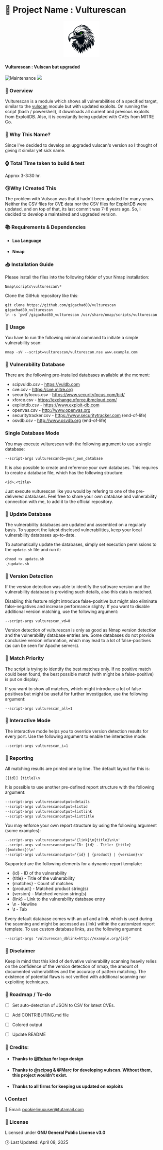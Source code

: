 
🚀 Project Name : Vulturescan
===============

<p align="center">
<img src="./logo.jpg" width="120px">
</p>

#### Vulturescan : Vulscan but upgraded


![Maintenance](https://img.shields.io/badge/Maintained%3F-yes-purple.svg)
<a href="https://github.com/gigachad80/vulturescan/issues"><img src="https://img.shields.io/badge/contributions-welcome-brightgreen.svg?style=flat"></a>

### 📌 Overview
  
Vulturescan is a module which shows all vulnerabilities of a specified target, similar to the [vulscan](https://github.com/scipag/vulscan) module but with updated exploits. On running the script (bash / powershell), it downloads all current and previous exploits from ExploitDB. Also, it is constantly being updated with CVEs from MITRE Co.

### 🤔 Why This Name?

Since I've decided to develop an upgraded vulscan's version so I thought of giving it similar yet sick name.
    

### ⌚ Total Time taken to build & test

 Approx 3-3:30 hr.

### 🙃Why I Created This

The problem with Vulscan was that it hadn't been updated for many years. Neither the CSV files for CVE data nor the CSV files for ExploitDB were updated, and on top of that, its last commit was 7-8 years ago. So, I decided to develop a maintained and upgraded version.



### 📚  Requirements & Dependencies

* #### Lua Language  
* #### Nmap


### 📥 Installation Guide

Please install the files into the following folder of your Nmap installation:

    Nmap\scripts\vulturescan\*
    

Clone the GitHub repository like this:

    git clone https://github.com/gigachad80/vulturescan gigachad80_vulturescan
    ln -s `pwd`/gigachad80_vulturescan /usr/share/nmap/scripts/vulturescan

### 🐰 Usage

You have to run the following minimal command to initiate a simple vulnerability scan:

    nmap -sV --script=vulturescan/vulturescan.nse www.example.com

### 🐰 Vulnerability Database

There are the following pre-installed databases available at the moment:

* scipvuldb.csv - https://vuldb.com
* cve.csv - https://cve.mitre.org
* securityfocus.csv - https://www.securityfocus.com/bid/
* xforce.csv - https://exchange.xforce.ibmcloud.com/
* expliotdb.csv - https://www.exploit-db.com
* openvas.csv - http://www.openvas.org
* securitytracker.csv - https://www.securitytracker.com (end-of-life)
* osvdb.csv - http://www.osvdb.org (end-of-life)

### Single Database Mode

You may execute vulturescan with the following argument to use a single database:

    --script-args vulturescandb=your_own_database

It is also possible to create and reference your own databases. This requires to create a database file, which has the following structure:

    <id>;<title>

Just execute vulturescan like you would by refering to one of the pre-delivered databases. Feel free to share your own database and vulnerability connection with me, to add it to the official repository.

### 🔰 Update Database

The vulnerability databases are updated and assembled on a regularly basis. To support the latest disclosed vulnerabilities, keep your local vulnerability databases up-to-date.

To automatically update the databases, simply set execution permissions to the `update.sh` file and run it:

    chmod +x update.sh
    ./update.sh

### 🔰 Version Detection

If the version detection was able to identify the software version and the vulnerability database is providing such details, also this data is matched.

Disabling this feature might introduce false-positive but might also eliminate false-negatives and increase performance slighty. If you want to disable additional version matching, use the following argument:

    --script-args vulturescan_vd=0

Version detection of vulturescan is only as good as Nmap version detection and the vulnerability database entries are. Some databases do not provide conclusive version information, which may lead to a lot of false-positives (as can be seen for Apache servers).

### 🔰 Match Priority

The script is trying to identify the best matches only. If no positive match could been found, the best possible match (with might be a false-positive) is put on display.

If you want to show all matches, which might introduce a lot of false-positives but might be useful for further investigation, use the following argument:

    --script-args vulturescan_all=1

### 🔰 Interactive Mode

The interactive mode helps you to override version detection results for every port. Use the following argument to enable the interactive mode:

    --script-args vulturescan_i=1

### 🔰 Reporting

All matching results are printed one by line. The default layout for this is:

    [{id}] {title}\n

It is possible to use another pre-defined report structure with the following argument:

    --script-args vulturescanoutput=details
    --script-args vulturescanoutput=listid
    --script-args vulturescanoutput=listlink
    --script-args vulturescanoutput=listtitle

You may enforce your own report structure by using the following argument (some examples):

    --script-args vulturescanoutput='{link}\n{title}\n\n'
    --script-args vulturescanoutput='ID: {id} - Title: {title} ({matches})\n'
    --script-args vulturescanoutput='{id} | {product} | {version}\n'

Supported are the following elements for a dynamic report template:

* {id} - ID of the vulnerability
* {title} - Title of the vulnerability
* {matches} - Count of matches
* {product} - Matched product string(s)
* {version} - Matched version string(s)
* {link} - Link to the vulnerability database entry
* \n - Newline
* \t - Tab

Every default database comes with an url and a link, which is used during the scanning and might be accessed as {link} within the customized report template. To use custom database links, use the following argument:

    --script-args "vulturescan_dblink=http://example.org/{id}"

### 🔰 Disclaimer

Keep in mind that this kind of derivative vulnerability scanning heavily relies on the confidence of the version detection of nmap, the amount of documented vulnerabilities and the accuracy of pattern matching. The existence of potential flaws is not verified with additional scanning nor exploiting techniques.



### 📝 Roadmap / To-do 

- [ ] Set auto-detection of JSON to CSV for latest CVEs. 
- [ ] Add CONTRIBUTING.md file
- [ ] Colored output 
- [ ] Update README 




### 💓 Credits:

* ####  Thanks to [@Rohan](http://github.com/Rohan-Katyal) for logo design
* #### Thanks to  [@scipag](https://github.com/scipag) & [@Marc](https://github.com/marcruef) for developing vulscan. Without them, this project wouldn't exist.
* #### Thanks to all firms for keeping us updated on exploits



### 📞 Contact


📧 Email: pookielinuxuser@tutamail.com


### 📄 License

Licensed under **GNU General Public License v3.0**

🕒 Last Updated: April 08, 2025 







